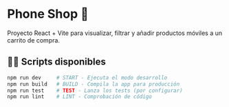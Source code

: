 # Phone Shop 📱

Proyecto React + Vite para visualizar, filtrar y añadir productos móviles a un carrito de compra.
## 🧑‍💻 Scripts disponibles

```bash
npm run dev     # START - Ejecuta el modo desarrollo
npm run build   # BUILD - Compila la app para producción
npm run test    # TEST - Lanza los tests (por configurar)
npm run lint    # LINT - Comprobación de código
